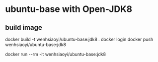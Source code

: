 # ubuntu-base with Open-JDK8

## build image
docker build -t wenhsiaoyi/ubuntu-base:jdk8 .
docker login
docker push wenhsiaoyi/ubuntu-base:jdk8

docker run --rm -it wenhsiaoyi/ubuntu-base:jdk8
